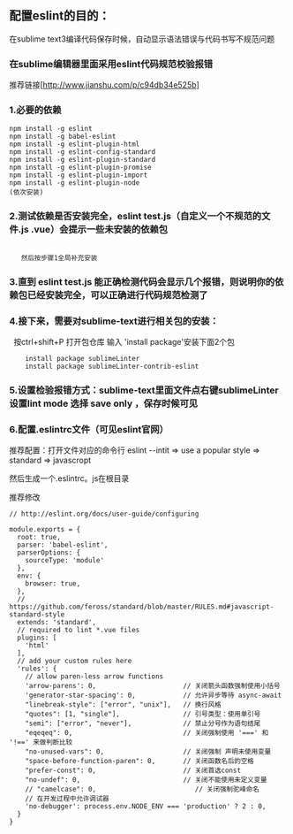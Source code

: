 ## 配置eslint的目的：
在sublime text3编译代码保存时候，自动显示语法错误与代码书写不规范问题

### 在sublime编辑器里面采用eslint代码规范校验报错 
推荐链接[http://www.jianshu.com/p/c94db34e525b]

### 1.必要的依赖

 ```
npm install -g eslint
npm install -g babel-eslint
npm install -g eslint-plugin-html
npm install -g eslint-config-standard
npm install -g eslint-plugin-standard
npm install -g eslint-plugin-promise
npm install -g eslint-plugin-import
npm install -g eslint-plugin-node
 (依次安装)
 ```
    

### 2.测试依赖是否安装完全，eslint  test.js（自定义一个不规范的文件.js .vue）会提示一些未安装的依赖包
```
   
   然后按步骤1全局补充安装
```
 
### 3.直到 eslint test.js 能正确检测代码会显示几个报错，则说明你的依赖包已经安装完全，可以正确进行代码规范检测了

### 4.接下来，需要对sublime-text进行相关包的安装：
   按ctrl+shift+P 打开包仓库 输入 'install package'安装下面2个包
```
    install package sublimeLinter
    install package sublimeLinter-contrib-eslint
```


### 5.设置检验报错方式：sublime-text里面文件点右键sublimeLinter设置lint mode 选择 save only ，保存时候可见


### 6.配置.eslintrc文件（可见eslint官网）
推荐配置：打开文件对应的命令行 eslint --intit  => use a popular style => standard => javascropt

然后生成一个.eslintrc。js在根目录

推荐修改

```
// http://eslint.org/docs/user-guide/configuring

module.exports = {
  root: true,
  parser: 'babel-eslint',
  parserOptions: {
    sourceType: 'module'
  },
  env: {
    browser: true,
  },
  // https://github.com/feross/standard/blob/master/RULES.md#javascript-standard-style
  extends: 'standard',
  // required to lint *.vue files
  plugins: [
    'html'
  ],
  // add your custom rules here
  'rules': {
    // allow paren-less arrow functions
    'arrow-parens': 0,                      // 关闭箭头函数强制使用小括号
    'generator-star-spacing': 0,            // 允许异步等待 async-await
    "linebreak-style": ["error", "unix"],   // 换行风格
    "quotes": [1, "single"],                // 引号类型：使用单引号
    "semi": ["error", "never"],             // 禁止分号作为语句结尾
    "eqeqeq": 0,                            // 关闭强制使用 '===' 和 '!==' 来做判断比较
    "no-unused-vars": 0,                    // 关闭强制 声明未使用变量
    "space-before-function-paren": 0,       // 关闭函数名后的空格
    "prefer-const": 0,                      // 关闭首选const
    "no-undef": 0,                          // 关闭不能使用未定义变量
    // "camelcase": 0,                         // 关闭强制驼峰命名
    // 在开发过程中允许调试器
    'no-debugger': process.env.NODE_ENV === 'production' ? 2 : 0,
  }
}

```
